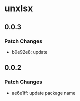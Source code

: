 # unxlsx

## 0.0.3

### Patch Changes

- b0e92e8: update

## 0.0.2

### Patch Changes

- ae6e1ff: update package name
